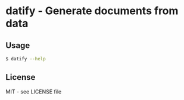 # datify - Generate documents from data

## Usage

```bash
$ datify --help
```

## License

MIT - see LICENSE file

